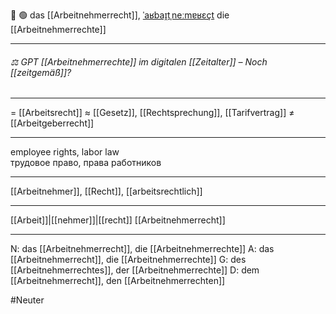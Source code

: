 📜 🟢 das [[Arbeitnehmerrecht]], [ˈaʁbaɪ̯tˌneːmɐʁɛçt](https://youglish.com/pronounce/Arbeitnehmerrecht/german)
die [[Arbeitnehmerrechte]]

---
###### ⚖️ GPT [[Arbeitnehmerrechte]] im digitalen [[Zeitalter]] – Noch [[zeitgemäß]]?

---
= [[Arbeitsrecht]]
≈ [[Gesetz]], [[Rechtsprechung]], [[Tarifvertrag]]
≠ [[Arbeitgeberrecht]]

---
employee rights, labor law  
трудовое право, права работников

---
[[Arbeitnehmer]], [[Recht]], [[arbeitsrechtlich]]

---
[[Arbeit]]|[[nehmer]]|[[recht]]
[[Arbeitnehmerrecht]]


---
N: das [[Arbeitnehmerrecht]], die [[Arbeitnehmerrechte]]
A: das [[Arbeitnehmerrecht]], die [[Arbeitnehmerrechte]]
G: des [[Arbeitnehmerrechtes]], der [[Arbeitnehmerrechte]]
D: dem [[Arbeitnehmerrecht]], den [[Arbeitnehmerrechten]]


#Neuter 